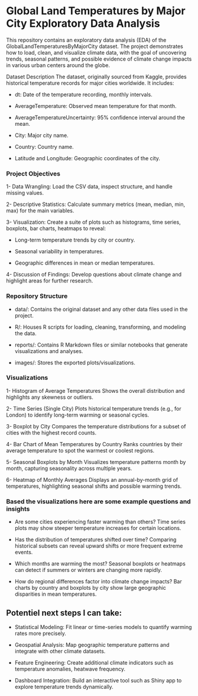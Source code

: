 # Global Land Temperatures by Major City Exploratory Data Analysis

This repository contains an exploratory data analysis (EDA) of the GlobalLandTemperaturesByMajorCity dataset. The project demonstrates how to load, clean, and visualize climate data, with the goal of uncovering trends, seasonal patterns, and possible evidence of climate change impacts in various urban centers around the globe.

Dataset Description
The dataset, originally sourced from Kaggle, provides historical temperature records for major cities worldwide. It includes:

- dt: Date of the temperature recording, monthly intervals.

- AverageTemperature: Observed mean temperature for that month.

- AverageTemperatureUncertainty: 95% confidence interval around the mean.

- City: Major city name.

- Country: Country name.

- Latitude and Longitude: Geographic coordinates of the city.

### Project Objectives

1- Data Wrangling: Load the CSV data, inspect structure, and handle missing values.

2- Descriptive Statistics: Calculate summary metrics (mean, median, min, max) for the main variables.

3- Visualization: Create a suite of plots such as histograms, time series, boxplots, bar charts, heatmaps to reveal:

- Long-term temperature trends by city or country.

- Seasonal variability in temperatures.

- Geographic differences in mean or median temperatures.

4- Discussion of Findings: Develop questions about climate change and highlight areas for further research.

### Repository Structure

- data/: Contains the original dataset and any other data files used in the project.

- R/: Houses R scripts for loading, cleaning, transforming, and modeling the data.

- reports/: Contains R Markdown files or similar notebooks that generate visualizations and analyses.

- images/: Stores the exported plots/visualizations.

### Visualizations

1- Histogram of Average Temperatures
Shows the overall distribution and highlights any skewness or outliers.

2- Time Series (Single City)
Plots historical temperature trends (e.g., for London) to identify long-term warming or seasonal cycles.

3- Boxplot by City
Compares the temperature distributions for a subset of cities with the highest record counts.

4- Bar Chart of Mean Temperatures by Country
Ranks countries by their average temperature to spot the warmest or coolest regions.

5- Seasonal Boxplots by Month
Visualizes temperature patterns month by month, capturing seasonality across multiple years.

6- Heatmap of Monthly Averages
Displays an annual-by-month grid of temperatures, highlighting seasonal shifts and possible warming trends.

### Based the visualizations here are some example questions and insights

- Are some cities experiencing faster warming than others?
Time series plots may show steeper temperature increases for certain locations.

- Has the distribution of temperatures shifted over time?
Comparing historical subsets can reveal upward shifts or more frequent extreme events.

- Which months are warming the most?
Seasonal boxplots or heatmaps can detect if summers or winters are changing more rapidly.

- How do regional differences factor into climate change impacts?
Bar charts by country and boxplots by city show large geographic disparities in mean temperatures.

## Potentiel next steps I can take:

- Statistical Modeling: Fit linear or time-series models to quantify warming rates more precisely.

- Geospatial Analysis: Map geographic temperature patterns and integrate with other climate datasets.

- Feature Engineering: Create additional climate indicators such as temperature anomalies, heatwave frequency.

- Dashboard Integration: Build an interactive tool such as Shiny app to explore temperature trends dynamically.

